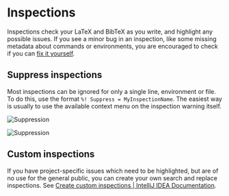 # Inspections

Inspections check your LaTeX and BibTeX as you write, and highlight any possible issues.
If you see a minor bug in an inspection, like some missing metadata about commands or environments, you are encouraged to check if you can [fix it yourself](Contributing-to-TeXiFy#editing-magic).


## Suppress inspections

Most inspections can be ignored for only a single line, environment or file.
To do this, use the format `%! Suppress = MyInspectionName`.
The easiest way is usually to use the available context menu on the inspection warning itself.

![Suppression](suppression-menu.png)

![Suppression](suppression.png)

## Custom inspections

If you have project-specific issues which need to be highlighted, but are of no use for the general public, you can create your own search and replace inspections.
See [Create custom inspections | IntelliJ IDEA Documentation](https://www.jetbrains.com/help/idea/creating-custom-inspections.html).